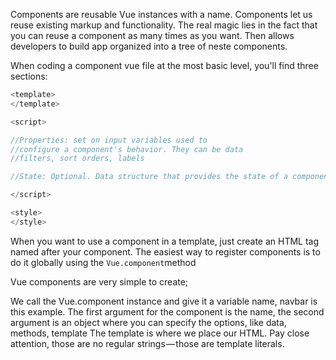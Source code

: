 Components are reusable Vue instances with a name. Components let us reuse existing markup and functionality. The real magic lies in the fact that you can reuse a component as many times as you want. Then allows developers to build app organized into a tree of neste components.

When coding a component vue file at the most basic level, you'll find three sections:

```javascript
<template>
</template>

<script>

//Properties: set on input variables used to
//configure a component's behavior. They can be data
//filters, sort orders, labels

//State: Optional. Data structure that provides the state of a component at a given time. The state of the component will change over time based on ocurring events(clicks, scroll).

</script>

<style>
</style>
```

When you want to use a component in a template, just create an HTML tag named after your component.
The easiest way to register components is to do it globally using the `Vue.component`method

Vue components are very simple to create;

We call the Vue.component instance and give it a variable name, navbar is this example.
The first argument for the component is the name, the second argument is an object where you can specify the options, like data, methods, template
The template is where we place our HTML. Pay close attention, those are no regular strings — those are template literals.
